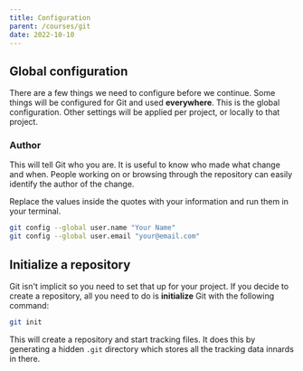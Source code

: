```yaml
---
title: Configuration
parent: /courses/git
date: 2022-10-10
---
```


## Global configuration

There are a few things we need to configure before we continue. Some things will be configured for Git
and used **everywhere**. This is the global configuration. Other settings will be applied per project,
or locally to that project.

### Author

This will tell Git who you are. It is useful to know who made what change and when.
People working on or browsing through the repository can easily identify the author of the change.

Replace the values inside the quotes with your information and run them in your terminal.

```bash
git config --global user.name "Your Name"
git config --global user.email "your@email.com"
```

## Initialize a repository

Git isn't implicit so you need to set that up for your project. If you decide to create a repository, all you need to do
is **initialize** Git with the following command:

```bash
git init
```

This will create a repository and start tracking files. It does this by generating a hidden `.git` directory
which stores all the tracking data innards in there.

